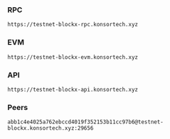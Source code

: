 ### RPC
```
https://testnet-blockx-rpc.konsortech.xyz
```

### EVM
```
https://testnet-blockx-evm.konsortech.xyz
```

### API
```
https://testnet-blockx-api.konsortech.xyz
```

### Peers
```
abb1c4e4025a762ebccd4019f352153b11cc97b6@testnet-blockx.konsortech.xyz:29656
```
